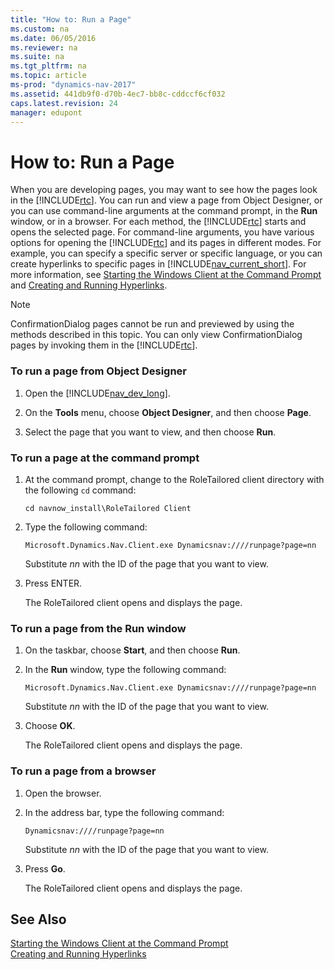 ```yaml
---
title: "How to: Run a Page"
ms.custom: na
ms.date: 06/05/2016
ms.reviewer: na
ms.suite: na
ms.tgt_pltfrm: na
ms.topic: article
ms-prod: "dynamics-nav-2017"
ms.assetid: 441db9f0-d70b-4ec7-bb8c-cddccf6cf032
caps.latest.revision: 24
manager: edupont
---
```

# How to: Run a Page
When you are developing pages, you may want to see how the pages look in the [!INCLUDE[rtc](includes/rtc_md.md)]. You can run and view a page from Object Designer, or you can use command-line arguments at the command prompt, in the **Run** window, or in a browser. For each method, the [!INCLUDE[rtc](includes/rtc_md.md)] starts and opens the selected page. For command-line arguments, you have various options for opening the [!INCLUDE[rtc](includes/rtc_md.md)] and its pages in different modes. For example, you can specify a specific server or specific language, or you can create hyperlinks to specific pages in [!INCLUDE[nav_current_short](includes/nav_current_short_md.md)]. For more information, see [Starting the Windows Client at the Command Prompt](Starting%20the%20Windows%20Client%20at%20the%20Command%20Prompt.md) and [Creating and Running Hyperlinks](Creating-and-Running-Hyperlinks.md).  
  
> [!NOTE]  
>  ConfirmationDialog pages cannot be run and previewed by using the methods described in this topic. You can only view ConfirmationDialog pages by invoking them in the [!INCLUDE[rtc](includes/rtc_md.md)].  
  
### To run a page from Object Designer  
  
1.  Open the [!INCLUDE[nav_dev_long](includes/nav_dev_long_md.md)].  
  
2.  On the **Tools** menu, choose **Object Designer**, and then choose **Page**.  
  
3.  Select the page that you want to view, and then choose **Run**.  
  
### To run a page at the command prompt  
  
1.  At the command prompt, change to the RoleTailored client directory with the following `cd` command:  
  
    ```  
    cd navnow_install\RoleTailored Client  
    ```  
  
2.  Type the following command:  
  
    ```  
    Microsoft.Dynamics.Nav.Client.exe Dynamicsnav:////runpage?page=nn  
    ```  
  
     Substitute *nn* with the ID of the page that you want to view.  
  
3.  Press ENTER.  
  
     The RoleTailored client opens and displays the page.  
  
### To run a page from the Run window  
  
1.  On the taskbar, choose **Start**, and then choose **Run**.  
  
2.  In the **Run** window, type the following command:  
  
    ```  
    Microsoft.Dynamics.Nav.Client.exe Dynamicsnav:////runpage?page=nn  
    ```  
  
     Substitute *nn* with the ID of the page that you want to view.  
  
3.  Choose **OK**.  
  
     The RoleTailored client opens and displays the page.  
  
### To run a page from a browser  
  
1.  Open the browser.  
  
2.  In the address bar, type the following command:  
  
    ```  
    Dynamicsnav:////runpage?page=nn  
    ```  
  
     Substitute *nn* with the ID of the page that you want to view.  
  
3.  Press **Go**.  
  
     The RoleTailored client opens and displays the page.  
  
## See Also  
 [Starting the Windows Client at the Command Prompt](Starting%20the%20Windows%20Client%20at%20the%20Command%20Prompt.md)   
 [Creating and Running Hyperlinks](Creating-and-Running-Hyperlinks.md)